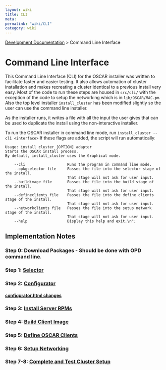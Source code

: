 ```yaml
---
layout: wiki
title: CLI
meta: 
permalink: "wiki/CLI"
category: wiki
---
```

<!-- Name: CLI -->
<!-- Version: 21 -->
<!-- Author: wesbland -->

[Development Documentation](wiki/DevelDocs) > Command Line Interface

# Command Line Interface

This Command Line Interface (CLI) for the OSCAR installer was written to facilitate faster and easier testing.  It also allows automation of cluster installation and makes recreating a cluster identical to a previous install very easy.  Most of the code to run these steps are housed in `src/cli/` with the exception of the code to setup the networking which is in `lib/OSCAR/MAC.pm`.  Also the top level installer `install_cluster` has been modified slightly so the user can use the command line installer.

As the installer runs, it writes a file with all the input the user gives that can be used to duplicate the install using the non-interactive installer.

To run the OSCAR installer in command line mode, run `install_cluster --cli <interface>`
If these flags are added, the script will run automatically:

    Usage: install_cluster [OPTION] adapter
    Starts the OSCAR install process.
    By default, install_cluster uses the Graphical mode.
    
        --cli                   Runs the program in command line mode.
        --opkgselector file     Passes the file into the selector stage of the install.
                                That stage will not ask for user input.
        --buildimage file       Passes the file into the build stage of the install.
                                That stage will not ask for user input.
        --defineclients file    Passes the file into the define clients stage of the install.
                                That stage will not ask for user input.
        --networkclients file   Passes the file into the setup network stage of the install.
                                That stage will not ask for user input.
        --help                  Display this help and exit.\n";
    

## Implementation Notes

### Step 0: Download Packages - Should be done with OPD command line.
### Step 1: [Selector](wiki/Selector)
### Step 2: [Configurator](wiki/Configurator)
#### [configurator.html changes](wiki/Configurator.html)
### Step 3: [Install Server RPMs](wiki/InstallServer)
### Step 4: [Build Client Image](wiki/Build)
### Step 5: [Define OSCAR Clients](wiki/Define)
### Step 6: [Setup Networking](wiki/SetupNetwork)
### Step 7-8: [Complete and Test Cluster Setup](wiki/CompleteTest)
